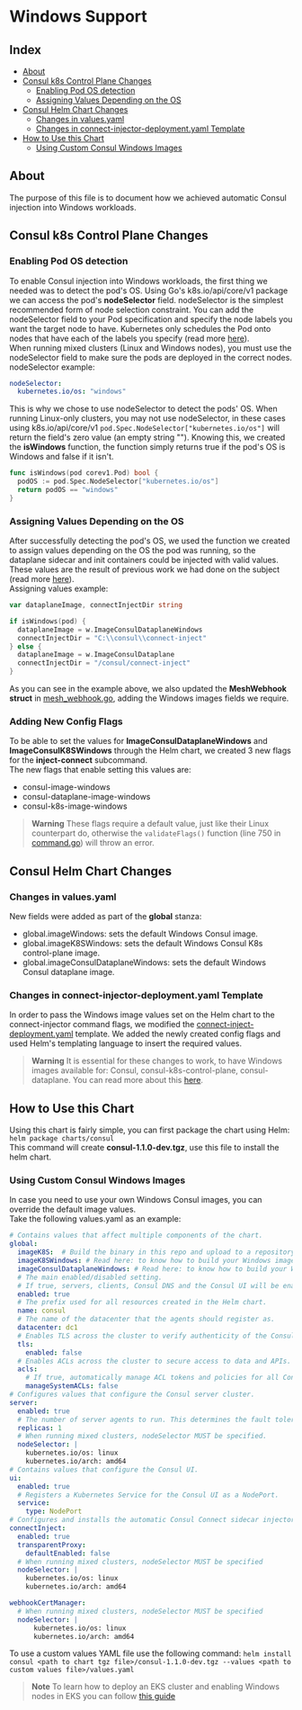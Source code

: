 # Windows Support

## Index

- [About](#about)
- [Consul k8s Control Plane Changes](#consul-k8s-control-plane-changes)
  - [Enabling Pod OS detection](#enabling-pod-os-detection)
  - [Assigning Values Depending on the OS](#assigning-values-depending-on-the-os)
- [Consul Helm Chart Changes](#consul-helm-chart-changes)
  - [Changes in values.yaml](#changes-in-valuesyaml)
  - [Changes in connect-injector-deployment.yaml Template](#changes-in-connect-injector-deploymentyaml-template)
- [How to Use this Chart](#how-to-use-this-chart)
  - [Using Custom Consul Windows Images](#using-custom-consul-windows-images)

## About

The purpose of this file is to document how we achieved automatic Consul injection into Windows workloads.

## Consul k8s Control Plane Changes

### Enabling Pod OS detection

To enable Consul injection into Windows workloads, the first thing we needed was to detect the pod's OS. Using Go's k8s.io/api/core/v1 package we can access the pod's **nodeSelector** field.
nodeSelector is the simplest recommended form of node selection constraint. You can add the nodeSelector field to your Pod specification and specify the node labels you want the target node to have. Kubernetes only schedules the Pod onto nodes that have each of the labels you specify (read more [here](https://kubernetes.io/docs/concepts/scheduling-eviction/assign-pod-node/)).  
When running mixed clusters (Linux and Windows nodes), you must use the nodeSelector field to make sure the pods are deployed in the correct nodes.  
nodeSelector example:

```yml
nodeSelector:
  kubernetes.io/os: "windows"
```

This is why we chose to use nodeSelector to detect the pods' OS. When running Linux-only clusters, you may not use nodeSelector, in these cases using k8s.io/api/core/v1 `pod.Spec.NodeSelector["kubernetes.io/os"]` will return the field's zero value (an empty string ""). Knowing this, we created the **isWindows** function, the function simply returns true if the pod's OS is Windows and false if it isn't.

```go
func isWindows(pod corev1.Pod) bool {
  podOS := pod.Spec.NodeSelector["kubernetes.io/os"]
  return podOS == "windows"
}
```

### Assigning Values Depending on the OS

After successfully detecting the pod's OS, we used the function we created to assign values depending on the OS the pod was running, so the dataplane sidecar and init containers could be injected with valid values. These values are the result of previous work we had done on the subject (read more [here](https://github.com/hashicorp-education/learn-consul-k8s-windows/blob/main/WindowsTroubleshooting.md#encountered-issues)).  
Assigning values example:  

```go
var dataplaneImage, connectInjectDir string

if isWindows(pod) {
  dataplaneImage = w.ImageConsulDataplaneWindows
  connectInjectDir = "C:\\consul\\connect-inject"
} else {
  dataplaneImage = w.ImageConsulDataplane
  connectInjectDir = "/consul/connect-inject"
}
```

As you can see in the example above, we also updated the **MeshWebhook struct** in [mesh_webhook.go](./control-plane/connect-inject/webhook/mesh_webhook.go), adding the Windows images fields we require.

### Adding New Config Flags

To be able to set the values for **ImageConsulDataplaneWindows** and **ImageConsulK8SWindows** through the Helm chart, we created 3 new flags for the **inject-connect** subcommand.  
The new flags that enable setting this values are:

- consul-image-windows
- consul-dataplane-image-windows
- consul-k8s-image-windows

> **Warning**
> These flags require a default value, just like their Linux counterpart do, otherwise the `validateFlags()` function (line 750 in [command.go](./control-plane/subcommand/inject-connect/command.go)) will throw an error.  

## Consul Helm Chart Changes

### Changes in values.yaml

New fields were added as part of the **global** stanza:

- global.imageWindows: sets the default Windows Consul image.
- global.imageK8SWindows: sets the default Windows Consul K8s control-plane image.
- global.imageConsulDataplaneWindows: sets the default Windows Consul dataplane image.

### Changes in connect-injector-deployment.yaml Template

In order to pass the Windows image values set on the Helm chart to the connect-injector command flags, we modified the [connect-inject-deployment.yaml](./charts/consul/templates/connect-inject-deployment.yaml) template. We added the newly created config flags and used Helm's templating language to insert the required values.

> **Warning**
> It is essential for these changes to work, to have Windows images available for: Consul, consul-k8s-control-plane, consul-dataplane. You can read more about this [here](https://github.com/hashicorp-education/learn-consul-k8s-windows/tree/main/k8s-v1.0.x/dockerfiles).

## How to Use this Chart

Using this chart is fairly simple, you can first package the chart using Helm:  
`helm package charts/consul`  
This command will create **consul-1.1.0-dev.tgz**, use this file to install the helm chart.

### Using Custom Consul Windows Images

In case you need to use your own Windows Consul images, you can override the default image values.  
Take the following values.yaml as an example:

```yml
# Contains values that affect multiple components of the chart.
global: 
  imageK8S:  # Build the binary in this repo and upload to a repository.
  imageK8SWindows: # Read here: to know how to build your Windows images: https://github.com/hashicorp-education/learn-consul-k8s-windows/tree/main/k8s-v1.0.x/dockerfiles
  imageConsulDataplaneWindows: # Read here: to know how to build your Windows images: https://github.com/hashicorp-education/learn-consul-k8s-windows/tree/main/k8s-v1.0.x/dockerfiles
  # The main enabled/disabled setting.
  # If true, servers, clients, Consul DNS and the Consul UI will be enabled.
  enabled: true
  # The prefix used for all resources created in the Helm chart.
  name: consul
  # The name of the datacenter that the agents should register as.
  datacenter: dc1
  # Enables TLS across the cluster to verify authenticity of the Consul servers and clients.
  tls:
    enabled: false
  # Enables ACLs across the cluster to secure access to data and APIs.
  acls:
    # If true, automatically manage ACL tokens and policies for all Consul components.
    manageSystemACLs: false
# Configures values that configure the Consul server cluster.
server:
  enabled: true
  # The number of server agents to run. This determines the fault tolerance of the cluster.
  replicas: 1
  # When running mixed clusters, nodeSelector MUST be specified.
  nodeSelector: |
    kubernetes.io/os: linux
    kubernetes.io/arch: amd64
# Contains values that configure the Consul UI.
ui:
  enabled: true
  # Registers a Kubernetes Service for the Consul UI as a NodePort.
  service:
    type: NodePort
# Configures and installs the automatic Consul Connect sidecar injector.
connectInject:
  enabled: true
  transparentProxy:
    defaultEnabled: false
  # When running mixed clusters, nodeSelector MUST be specified  
  nodeSelector: |
    kubernetes.io/os: linux
    kubernetes.io/arch: amd64

webhookCertManager:
  # When running mixed clusters, nodeSelector MUST be specified
  nodeSelector: |
      kubernetes.io/os: linux
      kubernetes.io/arch: amd64
```

To use a custom values YAML file use the following command:
`helm install consul <path to chart tgz file>/consul-1.1.0-dev.tgz --values <path to custom values file>/values.yaml`

> **Note**
> To learn how to deploy an EKS cluster and enabling Windows nodes in EKS you can follow [this guide](https://github.com/hashicorp-education/learn-consul-k8s-windows/blob/main/WindowsLearningGuide.md)

